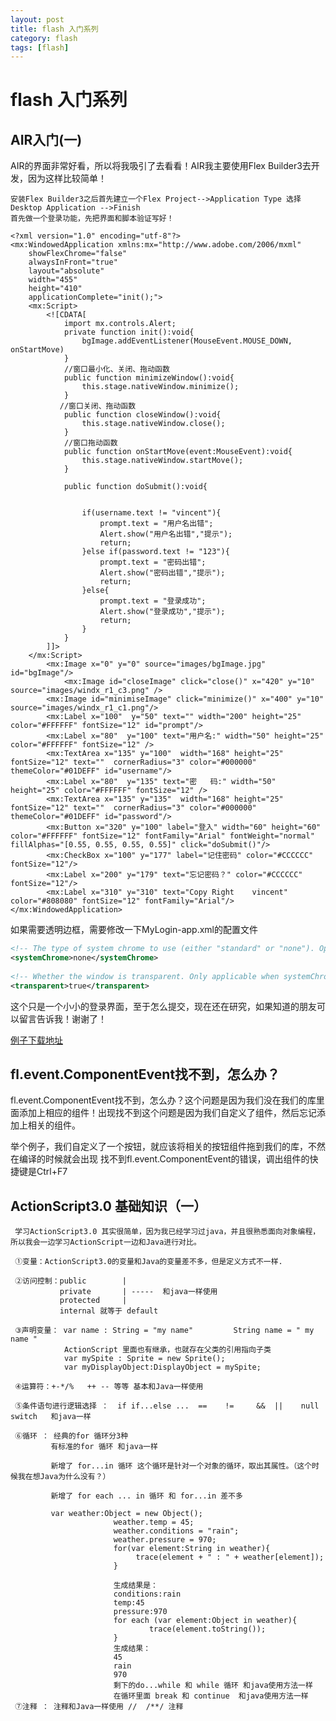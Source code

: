 ```yaml
---
layout: post
title: flash 入门系列
category: flash
tags: [flash]
---
```


# flash 入门系列 #
## AIR入门(一) ##

AIR的界面非常好看，所以将我吸引了去看看！AIR我主要使用Flex Builder3去开发，因为这样比较简单！

    安装Flex Builder3之后首先建立一个Flex Project-->Application Type 选择Desktop Application -->Finish
    首先做一个登录功能，先把界面和脚本验证写好！
    
``` mxml
<?xml version="1.0" encoding="utf-8"?>  
<mx:WindowedApplication xmlns:mx="http://www.adobe.com/2006/mxml"   
    showFlexChrome="false"  
    alwaysInFront="true"  
    layout="absolute"  
    width="455"  
    height="410"  
    applicationComplete="init();">  
    <mx:Script>  
        <![CDATA[  
            import mx.controls.Alert;  
            private function init():void{  
                bgImage.addEventListener(MouseEvent.MOUSE_DOWN, onStartMove)  
            }  
            //窗口最小化、关闭、拖动函数  
            public function minimizeWindow():void{  
                this.stage.nativeWindow.minimize();  
            }  
           //窗口关闭、拖动函数    
            public function closeWindow():void{  
                this.stage.nativeWindow.close();  
            }  
            //窗口拖动函数    
            public function onStartMove(event:MouseEvent):void{  
                this.stage.nativeWindow.startMove();  
            }  
  
            public function doSubmit():void{  
                  
                  
                if(username.text != "vincent"){  
                    prompt.text = "用户名出错";  
                    Alert.show("用户名出错","提示");  
                    return;  
                }else if(password.text != "123"){  
                    prompt.text = "密码出错";  
                    Alert.show("密码出错","提示");  
                    return;  
                }else{  
                    prompt.text = "登录成功";  
                    Alert.show("登录成功","提示");  
                    return;  
                }  
            }  
        ]]>  
    </mx:Script>  
        <mx:Image x="0" y="0" source="images/bgImage.jpg" id="bgImage"/>  
            <mx:Image id="closeImage" click="close()" x="420" y="10" source="images/windx_r1_c3.png" />  
        <mx:Image id="minimiseImage" click="minimize()" x="400" y="10" source="images/windx_r1_c1.png"/>  
        <mx:Label x="100"  y="50" text="" width="200" height="25" color="#FFFFFF" fontSize="12" id="prompt"/>  
        <mx:Label x="80"  y="100" text="用户名:" width="50" height="25" color="#FFFFFF" fontSize="12" />  
        <mx:TextArea x="135" y="100"  width="168" height="25" fontSize="12" text=""  cornerRadius="3" color="#000000" themeColor="#01DEFF" id="username"/>  
        <mx:Label x="80"  y="135" text="密   码:" width="50" height="25" color="#FFFFFF" fontSize="12" />  
        <mx:TextArea x="135" y="135"  width="168" height="25" fontSize="12" text=""  cornerRadius="3" color="#000000" themeColor="#01DEFF" id="password"/>  
        <mx:Button x="320" y="100" label="登入" width="60" height="60" color="#FFFFFF" fontSize="12" fontFamily="Arial" fontWeight="normal" fillAlphas="[0.55, 0.55, 0.55, 0.55]" click="doSubmit()"/>  
        <mx:CheckBox x="100" y="177" label="记住密码" color="#CCCCCC" fontSize="12"/>  
        <mx:Label x="200" y="179" text="忘记密码？" color="#CCCCCC" fontSize="12"/>  
        <mx:Label x="310" y="310" text="Copy Right    vincent" color="#808080" fontSize="12" fontFamily="Arial"/>  
</mx:WindowedApplication>  
```
如果需要透明边框，需要修改一下MyLogin-app.xml的配置文件

``` xml 
<!-- The type of system chrome to use (either "standard" or "none"). Optional. Default standard. -->  
<systemChrome>none</systemChrome>  
  
<!-- Whether the window is transparent. Only applicable when systemChrome is false. Optional. Default false. -->  
<transparent>true</transparent>  
```

这个只是一个小小的登录界面，至于怎么提交，现在还在研究，如果知道的朋友可以留言告诉我！谢谢了！

[例子下载地址](http://preview.mail.163.com/download.do?sid=LBoDeoxxdjcZDLsrZrxxmvhNNWCpzzuH&mid=421%3AxtbBpQtYfU0vHL+gpwAAsN&part=0&filename=MyLogin.rar%2FMyLogin&keyfrom=wp163.com)

## fl.event.ComponentEvent找不到，怎么办？ ##
fl.event.ComponentEvent找不到，怎么办？这个问题是因为我们没在我们的库里面添加上相应的组件！出现找不到这个问题是因为我们自定义了组件，然后忘记添加上相关的组件。

举个例子，我们自定义了一个按钮，就应该将相关的按钮组件拖到我们的库，不然在编译的时候就会出现 找不到fl.event.ComponentEvent的错误，调出组件的快捷键是Ctrl+F7

## ActionScript3.0 基础知识（一） ##

     学习ActionScript3.0 其实很简单，因为我已经学习过java，并且很熟悉面向对象编程，所以我会一边学习ActionScript一边和Java进行对比。

     ①变量：ActionScript3.0的变量和Java的变量差不多，但是定义方式不一样.
     
     ②访问控制：public        |
               private       | -----  和java一样使用       
               protected     |
               internal 就等于 default 
     
     ③声明变量： var name : String = "my name"         String name = " my name "
                ActionScript 里面也有继承，也就存在父类的引用指向子类
                var mySpite : Sprite = new Sprite();
                var myDisplayObject:DisplayObject = mySpite;
     
     ④运算符：+-*/%   ++ -- 等等 基本和Java一样使用 
     
     ⑤条件语句进行逻辑选择 ：  if if...else ...  ==    !=     &&  ||    null    switch   和java一样 

     ⑥循环 ： 经典的for 循环分3种
             有标准的for 循环 和java一样

             新增了 for...in 循环 这个循环是针对一个对象的循环，取出其属性。（这个时候我在想Java为什么没有？） 
        
             新增了 for each ... in 循环 和 for...in 差不多 
        
             var weather:Object = new Object();
                           weather.temp = 45;
                           weather.conditions = "rain";
                           weather.pressure = 970;
                           for(var element:String in weather){
                                trace(element + " : " + weather[element]);
                           }
        
                           生成结果是：
                           conditions:rain
                           temp:45
                           pressure:970
                           for each (var element:Object in weather){
                                   trace(element.toString());
                           }
                           生成结果：
                           45
                           rain
                           970
                           剩下的do...while 和 while 循环 和java使用方法一样
                           在循环里面 break 和 continue  和java使用方法一样
     ⑦注释 ： 注释和Java一样使用 //  /**/ 注释